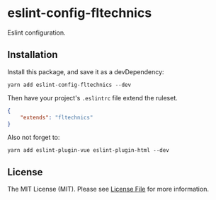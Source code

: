 # eslint-config-fltechnics

Eslint configuration.

## Installation

Install this package, and save it as a devDependency:

```
yarn add eslint-config-fltechnics --dev
```

Then have your project's `.eslintrc` file extend the ruleset.

```json
{
    "extends": "fltechnics"
}
```

Also not forget to:

```
yarn add eslint-plugin-vue eslint-plugin-html --dev
```

## License

The MIT License (MIT). Please see [License File](LICENSE) for more information.
